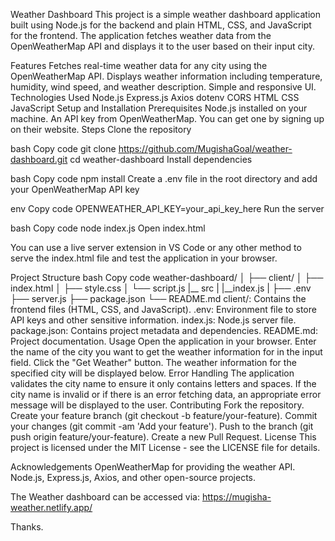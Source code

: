 Weather Dashboard
This project is a simple weather dashboard application built using Node.js for the backend and plain HTML, CSS, and JavaScript for the frontend. The application fetches weather data from the OpenWeatherMap API and displays it to the user based on their input city.

Features
Fetches real-time weather data for any city using the OpenWeatherMap API.
Displays weather information including temperature, humidity, wind speed, and weather description.
Simple and responsive UI.
Technologies Used
Node.js
Express.js
Axios
dotenv
CORS
HTML
CSS
JavaScript
Setup and Installation
Prerequisites
Node.js installed on your machine.
An API key from OpenWeatherMap. You can get one by signing up on their website.
Steps
Clone the repository

bash
Copy code
git clone https://github.com/MugishaGoal/weather-dashboard.git
cd weather-dashboard
Install dependencies

bash
Copy code
npm install
Create a .env file in the root directory and add your OpenWeatherMap API key

env
Copy code
OPENWEATHER_API_KEY=your_api_key_here
Run the server

bash
Copy code
node index.js
Open index.html

You can use a live server extension in VS Code or any other method to serve the index.html file and test the application in your browser.

Project Structure
bash
Copy code
weather-dashboard/
│
├── client/
│   ├── index.html
│   ├── style.css
│   └── script.js
|__ src
|   |__index.js
|
├── .env
├── server.js
├── package.json
└── README.md
client/: Contains the frontend files (HTML, CSS, and JavaScript).
.env: Environment file to store API keys and other sensitive information.
index.js: Node.js server file.
package.json: Contains project metadata and dependencies.
README.md: Project documentation.
Usage
Open the application in your browser.
Enter the name of the city you want to get the weather information for in the input field.
Click the "Get Weather" button.
The weather information for the specified city will be displayed below.
Error Handling
The application validates the city name to ensure it only contains letters and spaces.
If the city name is invalid or if there is an error fetching data, an appropriate error message will be displayed to the user.
Contributing
Fork the repository.
Create your feature branch (git checkout -b feature/your-feature).
Commit your changes (git commit -am 'Add your feature').
Push to the branch (git push origin feature/your-feature).
Create a new Pull Request.
License
This project is licensed under the MIT License - see the LICENSE file for details.

Acknowledgements
OpenWeatherMap for providing the weather API.
Node.js, Express.js, Axios, and other open-source projects.

The Weather dashboard can be accessed via:
https://mugisha-weather.netlify.app/

Thanks.